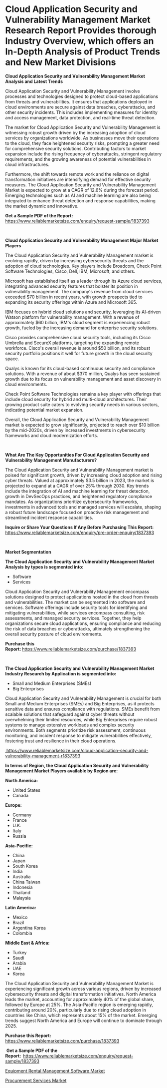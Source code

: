 <p><h1>Cloud Application Security and Vulnerability Management Market Research Report Provides thorough Industry Overview, which offers an In-Depth Analysis of Product Trends and New Market Divisions</h1></p><p><strong>Cloud Application Security and Vulnerability Management Market Analysis and Latest Trends</strong></p>
<p><p>Cloud Application Security and Vulnerability Management involve processes and technologies designed to protect cloud-based applications from threats and vulnerabilities. It ensures that applications deployed in cloud environments are secure against data breaches, cyberattacks, and other security incidents. This includes implementing measures for identity and access management, data protection, and real-time threat detection.</p><p>The market for Cloud Application Security and Vulnerability Management is witnessing robust growth driven by the increasing adoption of cloud services by organizations worldwide. As businesses move their operations to the cloud, they face heightened security risks, prompting a greater need for comprehensive security solutions. Contributing factors to market expansion include the rising frequency of cyberattacks, stringent regulatory requirements, and the growing awareness of potential vulnerabilities in cloud infrastructures.</p><p>Furthermore, the shift towards remote work and the reliance on digital transformation initiatives are intensifying demand for effective security measures. The Cloud Application Security and Vulnerability Management Market is expected to grow at a CAGR of 12.6% during the forecast period. Emerging technologies such as AI and machine learning are also being integrated to enhance threat detection and response capabilities, making the market dynamic and innovative.</p></p>
<p><strong>Get a Sample PDF of the Report:&nbsp;</strong> <a href="https://www.reliablemarketsize.com/enquiry/request-sample/1837393?utm_campaign=3112&utm_medium=2&utm_source=Github&utm_content=ia&utm_term=11032025&utm_id=cloud-application-security-and-vulnerability-management">https://www.reliablemarketsize.com/enquiry/request-sample/1837393</a></p>
<p>&nbsp;</p>
<p><strong>Cloud Application Security and Vulnerability Management Major Market Players</strong></p>
<p><p>The Cloud Application Security and Vulnerability Management market is evolving rapidly, driven by increasing cybersecurity threats and the adoption of cloud technologies. Key players include Broadcom, Check Point Software Technologies, Cisco, Dell, IBM, Microsoft, and others. </p><p>Microsoft has established itself as a leader through its Azure cloud services, integrating advanced security features that bolster its position in vulnerability management. The company's revenue from cloud services exceeded $70 billion in recent years, with growth prospects tied to expanding its security offerings within Azure and Microsoft 365.</p><p>IBM focuses on hybrid cloud solutions and security, leveraging its AI-driven Watson platform for vulnerability management. With a revenue of approximately $60 billion, IBM's cloud segment is experiencing robust growth, fueled by the increasing demand for enterprise security solutions.</p><p>Cisco provides comprehensive cloud security tools, including its Cisco Umbrella and SecureX platforms, targeting the expanding remote workforce. Cisco's overall revenue is around $50 billion, and its robust security portfolio positions it well for future growth in the cloud security space.</p><p>Qualys is known for its cloud-based continuous security and compliance solutions. With a revenue of about $370 million, Qualys has seen sustained growth due to its focus on vulnerability management and asset discovery in cloud environments.</p><p>Check Point Software Technologies remains a key player with offerings that include cloud security for hybrid and multi-cloud architectures. Their growing product suite caters to evolving security needs in various sectors, indicating potential market expansion.</p><p>Overall, the Cloud Application Security and Vulnerability Management market is expected to grow significantly, projected to reach over $10 billion by the mid-2020s, driven by increased investments in cybersecurity frameworks and cloud modernization efforts.</p></p>
<p>&nbsp;</p>
<p><strong>What Are The Key Opportunities For Cloud Application Security and Vulnerability Management Manufacturers?</strong></p>
<p><p>The Cloud Application Security and Vulnerability Management market is poised for significant growth, driven by increasing cloud adoption and rising cyber threats. Valued at approximately $3.5 billion in 2023, the market is projected to expand at a CAGR of over 25% through 2030. Key trends include the integration of AI and machine learning for threat detection, growth in DevSecOps practices, and heightened regulatory compliance mandates. As organizations prioritize cybersecurity frameworks, investments in advanced tools and managed services will escalate, shaping a robust future landscape focused on proactive risk management and streamlined incident response capabilities.</p></p>
<p><strong>Inquire or Share Your Questions If Any Before Purchasing This Report:</strong> <a href="https://www.reliablemarketsize.com/enquiry/pre-order-enquiry/1837393?utm_campaign=3112&utm_medium=2&utm_source=Github&utm_content=ia&utm_term=11032025&utm_id=cloud-application-security-and-vulnerability-management">https://www.reliablemarketsize.com/enquiry/pre-order-enquiry/1837393</a></p>
<p>&nbsp;</p>
<p><strong>Market Segmentation</strong></p>
<p><strong>The Cloud Application Security and Vulnerability Management Market Analysis by types is segmented into:</strong></p>
<p><ul><li>Software</li><li>Services</li></ul></p>
<p><p>Cloud Application Security and Vulnerability Management encompass solutions designed to protect applications hosted in the cloud from threats and vulnerabilities. The market can be segmented into software and services. Software offerings include security tools for identifying and mitigating vulnerabilities, while services encompass consulting, risk assessments, and managed security services. Together, they help organizations secure cloud applications, ensuring compliance and reducing the risk of data breaches or cyberattacks, ultimately strengthening the overall security posture of cloud environments.</p></p>
<p><strong>Purchase this Report:&nbsp;</strong><a href="https://www.reliablemarketsize.com/purchase/1837393?utm_campaign=3112&utm_medium=2&utm_source=Github&utm_content=ia&utm_term=11032025&utm_id=cloud-application-security-and-vulnerability-management">https://www.reliablemarketsize.com/purchase/1837393</a></p>
<p>&nbsp;</p>
<p><strong>The Cloud Application Security and Vulnerability Management Market Industry Research by Application is segmented into:</strong></p>
<p><ul><li>Small and Medium Enterprises (SMEs)</li><li>Big Enterprises</li></ul></p>
<p><p>Cloud Application Security and Vulnerability Management is crucial for both Small and Medium Enterprises (SMEs) and Big Enterprises, as it protects sensitive data and ensures compliance with regulations. SMEs benefit from scalable solutions that safeguard against cyber threats without overwhelming their limited resources, while Big Enterprises require robust systems to manage extensive workloads and complex security environments. Both segments prioritize risk assessment, continuous monitoring, and incident response to mitigate vulnerabilities effectively, fostering trust and resilience in their cloud operations.</p></p>
<p><a href="https://www.reliablemarketsize.com/cloud-application-security-and-vulnerability-management-r1837393?utm_campaign=3112&utm_medium=2&utm_source=Github&utm_content=ia&utm_term=11032025&utm_id=cloud-application-security-and-vulnerability-management">&nbsp;https://www.reliablemarketsize.com/cloud-application-security-and-vulnerability-management-r1837393</a></p>
<p><strong>In terms of Region, the Cloud Application Security and Vulnerability Management Market Players available by Region are:</strong></p>
<p>
    <p> <strong> North America: </strong>
        <ul>
            <li>United States</li>
            <li>Canada</li>
        </ul>
        </p> 
    <p> <strong> Europe: </strong>
        <ul>
            <li>Germany</li>
            <li>France</li>
            <li>U.K.</li>
            <li>Italy</li>
            <li>Russia</li>
        </ul>
        </p> 
    <p> <strong> Asia-Pacific: </strong>
        <ul>
            <li>China</li>
            <li>Japan</li>
            <li>South Korea</li>
            <li>India</li>
            <li>Australia</li>
            <li>China Taiwan</li>
            <li>Indonesia</li>
            <li>Thailand</li>
            <li>Malaysia</li>
        </ul>
        </p> 
    <p> <strong> Latin America: </strong>
        <ul>
            <li>Mexico</li>
            <li>Brazil</li>
            <li>Argentina Korea</li>
            <li>Colombia</li>
        </ul>
        </p> 
    <p> <strong> Middle East & Africa: </strong>
        <ul>
            <li>Turkey</li>
            <li>Saudi</li>
            <li>Arabia</li>
            <li>UAE</li>
            <li>Korea</li>
        </ul>
    </p>
    </p>
<p><p>The Cloud Application Security and Vulnerability Management Market is experiencing significant growth across various regions, driven by increased cybersecurity threats and digital transformation initiatives. North America leads the market, accounting for approximately 40% of the global share, followed by Europe at 25%. The Asia-Pacific region is emerging rapidly, contributing around 20%, particularly due to rising cloud adoption in countries like China, which represents about 15% of the market. Emerging trends suggest North America and Europe will continue to dominate through 2025.</p></p>
<p><strong>Purchase this Report: </strong><a href="https://www.reliablemarketsize.com/purchase/1837393?utm_campaign=3112&utm_medium=2&utm_source=Github&utm_content=ia&utm_term=11032025&utm_id=cloud-application-security-and-vulnerability-management">https://www.reliablemarketsize.com/purchase/1837393</a></p>
<p>&nbsp;<strong>Get a Sample PDF of the Report:&nbsp;&nbsp;</strong><a href="https://www.reliablemarketsize.com/enquiry/request-sample/1837393?utm_campaign=3112&utm_medium=2&utm_source=Github&utm_content=ia&utm_term=11032025&utm_id=cloud-application-security-and-vulnerability-management">https://www.reliablemarketsize.com/enquiry/request-sample/1837393</a></p>
<p><strong></strong></p>
<p><p><a href="https://github.com/shopovdjondo/Market-Research-Report-List-1/blob/main/equipment-rental-management-software-market.md?utm_campaign=3112&utm_medium=2&utm_source=Github&utm_content=ia&utm_term=11032025&utm_id=cloud-application-security-and-vulnerability-management">Equipment Rental Management Software Market</a></p><p><a href="https://github.com/saeiddaemo/Market-Research-Report-List-1/blob/main/procurement-services-market.md?utm_campaign=3112&utm_medium=2&utm_source=Github&utm_content=ia&utm_term=11032025&utm_id=cloud-application-security-and-vulnerability-management">Procurement Services Market</a></p></p>